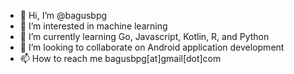 - 👋 Hi, I’m @bagusbpg
- 👀 I’m interested in machine learning
- 🌱 I’m currently learning Go, Javascript, Kotlin, R, and Python
- 💞️ I’m looking to collaborate on Android application development
- 📫 How to reach me bagusbpg[at]gmail[dot]com

<!---
bagusbpg/bagusbpg is a ✨ special ✨ repository because its `README.md` (this file) appears on your GitHub profile.
You can click the Preview link to take a look at your changes.
--->
